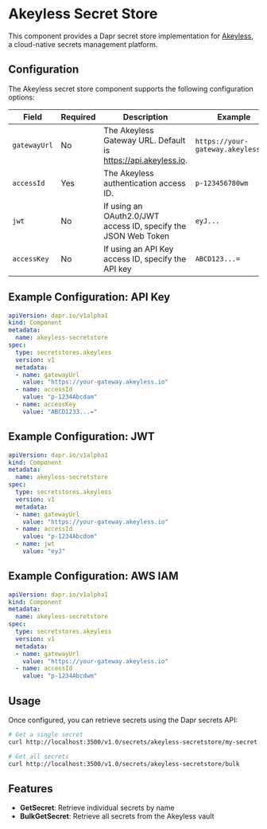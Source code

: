 # Akeyless Secret Store

This component provides a Dapr secret store implementation for [Akeyless](https://www.akeyless.io/), a cloud-native secrets management platform.

## Configuration

The Akeyless secret store component supports the following configuration options:

| Field | Required | Description | Example |
|-------|----------|-------------|---------|
| `gatewayUrl` | No | The Akeyless Gateway URL. Default is https://api.akeyless.io. | `https://your-gateway.akeyless.io` |
| `accessId` | Yes | The Akeyless authentication access ID. | `p-123456780wm` |
| `jwt` | No | If using an OAuth2.0/JWT access ID, specify the JSON Web Token | `eyJ...` |
| `accessKey` | No | If using an API Key access ID, specify the API key | `ABCD123...=` |

## Example Configuration: API Key

```yaml
apiVersion: dapr.io/v1alpha1
kind: Component
metadata:
  name: akeyless-secretstore
spec:
  type: secretstores.akeyless
  version: v1
  metadata:
  - name: gatewayUrl
    value: "https://your-gateway.akeyless.io"
  - name: accessId
    value: "p-1234Abcdam"
  - name: accessKey
    value: "ABCD1233...="
```


## Example Configuration: JWT

```yaml
apiVersion: dapr.io/v1alpha1
kind: Component
metadata:
  name: akeyless-secretstore
spec:
  type: secretstores.akeyless
  version: v1
  metadata:
  - name: gatewayUrl
    value: "https://your-gateway.akeyless.io"
  - name: accessId
    value: "p-1234Abcdom"
  - name: jwt
    value: "eyJ"
```

## Example Configuration: AWS IAM

```yaml
apiVersion: dapr.io/v1alpha1
kind: Component
metadata:
  name: akeyless-secretstore
spec:
  type: secretstores.akeyless
  version: v1
  metadata:
  - name: gatewayUrl
    value: "https://your-gateway.akeyless.io"
  - name: accessId
    value: "p-1234Abcdwm"
```

## Usage

Once configured, you can retrieve secrets using the Dapr secrets API:

```bash
# Get a single secret
curl http://localhost:3500/v1.0/secrets/akeyless-secretstore/my-secret

# Get all secrets
curl http://localhost:3500/v1.0/secrets/akeyless-secretstore/bulk
```

## Features

- **GetSecret**: Retrieve individual secrets by name
- **BulkGetSecret**: Retrieve all secrets from the Akeyless vault

